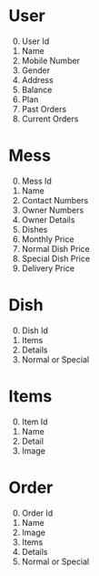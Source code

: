 # User #

0. User Id
1. Name
2. Mobile Number
3. Gender
4. Address
5. Balance
6. Plan
7. Past Orders
8. Current Orders

# Mess #

0. Mess Id
1. Name
2. Contact Numbers
3. Owner Numbers
4. Owner Details
5. Dishes
6. Monthly Price
7. Normal Dish Price
8. Special Dish Price
9. Delivery Price

# Dish #

0. Dish Id
1. Items
2. Details
3. Normal or Special

# Items #

0. Item Id
1. Name
2. Detail
3. Image

# Order #

0. Order Id
1. Name
2. Image
3. Items
4. Details
5. Normal or Special
